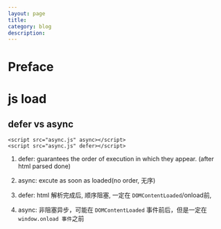 ```yaml
---
layout: page
title:
category: blog
description:
---
```

# Preface

# js load

## defer vs async

    <script src="async.js" async></script>
    <script src="async.js" defer></script>

1. defer: guarantees the order of execution in which they appear. (after html parsed done)
2. async: excute as soon as loaded(no order, 无序)

1. defer: html 解析完成后, 顺序阻塞, 一定在 `DOMContentLoaded`/onload前, 
2. async: 非阻塞异步，可能在 `DOMContentLoaded` 事件前后，但是一定在`window.onload 事件`之前